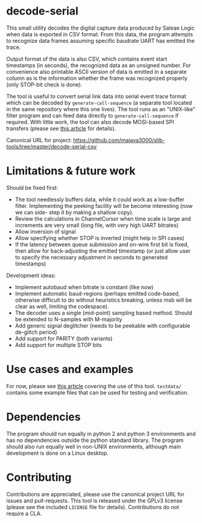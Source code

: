 # decode-serial

This small utility decodes the digital capture data produced by Saleae Logic
when data is exported in CSV format. From this data, the program attempts to
recognize data frames assuming specific baudrate UART has emitted the trace.

Output format of the data is also CSV, which contains event start timestamps
(in seconds), the recognized data as an unsigned number. For convenience also
printable ASCII version of data is emitted in a separate column as is the
information whether the frame was recognized properly (only STOP-bit check is
done).

The tool is useful to convert serial link data into serial event trace format
which can be decoded by `generate-call-sequence` (a separate tool located in the
same repository where this one lives). The tool runs as an "UNIX-like" filter
program and can feed data directly to `generate-call-sequence` if required. With
little work, the tool can also decode MOSI-based SPI transfers (please see [this article](https://lowerstrata.net/post/serial-tracing/) for details).

Canonical URL for project:
https://github.com/majava3000/slib-tools/tree/master/decode-serial-csv

# Limitations & future work

Should be fixed first:

* The tool needlessly buffers data, while it could work as a low-buffer filter.
  Implementing the peeking facility will be become interesting (now we can side-
  step it by making a shallow copy).
* Review the calculations in ChannelCursor when time scale is large and
  increments are very small (long file, with very high UART bitrates)
* Allow inversion of signal
* Allow specifying whether STOP is inverted (might help in SPI cases)
* If the latency between queue submission and on-wire first bit is fixed, then
  allow for back-adjusting the emitted timestamp (or just allow user to specify
  the necessary adjustment in seconds to generated timestamps)

Development ideas:

* Implement autobaud when bitrate is constant (like now)
* Implement automatic baud-regions (perhaps emitted code-based, otherwise
  difficult to do without heuristics breaking, unless msb will be clear as well,
  limiting the codespace).
* The decoder uses a single (mid-point) sampling based method. Should be
  extended to N-samples with M-majority
* Add generic signal deglitcher (needs to be peekable with configurable
  de-glitch period)
* Add support for PARITY (both variants)
* Add support for multiple STOP bits

# Use cases and examples

For now, please see [this article](https://lowerstrata.net/post/serial-tracing/)
covering the use of this tool.
`testdata/` contains some example files that can be used for testing and
verification.

# Dependencies

The program should run equally in python 2 and python 3 environments and has no
dependencies outside the python standard library. The program should also run
equally well in non-UNIX environments, although main development is done on a
Linux desktop.

# Contributing

Contributions are appreciated, please use the canonical project URL for issues
and pull-requests. This tool is released under the GPLv3 license (please see the
included `LICENSE` file for details). Contributions do not require a CLA.
